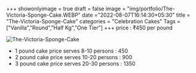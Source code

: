 +++
showonlyimage = true
draft = false
image = "img/portfolio/The-Victoria-Sponge-Cake.WEBP"
date ="2022-08-07T16:14:30+05:30"
title = "The-Victoria-Sponge-Cake"
categories = "Celebration Cakes"
Tags = ["Vanilla","Round","Half Kg","One Tier"]
+++
price : ₹450 per pound
<!--more-->
![The-Victoria-Sponge-Cake](/img/portfolio/The-Victoria-Sponge-Cake.WEBP)
* 1 pound cake price serves 8-10 persons : 450
* 2 pound cake price serves 10-20 persons : 900
* 3 pound cake price serves 20-30 persons : 1350
